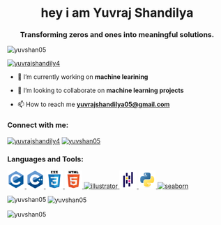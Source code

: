 <h1 align="center"> hey i am Yuvraj Shandilya</h1>
<h3 align="center">Transforming zeros and ones into meaningful solutions.</h3>

<p align="left"> <img src="https://komarev.com/ghpvc/?username=yuvshan05&label=Profile%20views&color=0e75b6&style=flat" alt="yuvshan05" /> </p>

<p align="left"> <a href="https://twitter.com/yuvrajshandily4" target="blank"><img src="https://img.shields.io/twitter/follow/yuvrajshandily4?logo=twitter&style=for-the-badge" alt="yuvrajshandily4" /></a> </p>

- 🔭 I’m currently working on **machine learining**

- 👯 I’m looking to collaborate on **machine learning projects**

- 📫 How to reach me **yuvrajshandilya05@gmail.com**

<h3 align="left">Connect with me:</h3>
<p align="left">
<a href="https://twitter.com/yuvrajshandily4" target="blank"><img align="center" src="https://raw.githubusercontent.com/rahuldkjain/github-profile-readme-generator/master/src/images/icons/Social/twitter.svg" alt="yuvrajshandily4" height="30" width="40" /></a>
<a href="https://instagram.com/yuvshan05" target="blank"><img align="center" src="https://raw.githubusercontent.com/rahuldkjain/github-profile-readme-generator/master/src/images/icons/Social/instagram.svg" alt="yuvshan05" height="30" width="40" /></a>
</p>

<h3 align="left">Languages and Tools:</h3>
<p align="left"> <a href="https://www.cprogramming.com/" target="_blank" rel="noreferrer"> <img src="https://raw.githubusercontent.com/devicons/devicon/master/icons/c/c-original.svg" alt="c" width="40" height="40"/> </a> <a href="https://www.w3schools.com/cpp/" target="_blank" rel="noreferrer"> <img src="https://raw.githubusercontent.com/devicons/devicon/master/icons/cplusplus/cplusplus-original.svg" alt="cplusplus" width="40" height="40"/> </a> <a href="https://www.w3schools.com/css/" target="_blank" rel="noreferrer"> <img src="https://raw.githubusercontent.com/devicons/devicon/master/icons/css3/css3-original-wordmark.svg" alt="css3" width="40" height="40"/> </a> <a href="https://www.w3.org/html/" target="_blank" rel="noreferrer"> <img src="https://raw.githubusercontent.com/devicons/devicon/master/icons/html5/html5-original-wordmark.svg" alt="html5" width="40" height="40"/> </a> <a href="https://www.adobe.com/in/products/illustrator.html" target="_blank" rel="noreferrer"> <img src="https://www.vectorlogo.zone/logos/adobe_illustrator/adobe_illustrator-icon.svg" alt="illustrator" width="40" height="40"/> </a> <a href="https://pandas.pydata.org/" target="_blank" rel="noreferrer"> <img src="https://raw.githubusercontent.com/devicons/devicon/2ae2a900d2f041da66e950e4d48052658d850630/icons/pandas/pandas-original.svg" alt="pandas" width="40" height="40"/> </a> <a href="https://www.python.org" target="_blank" rel="noreferrer"> <img src="https://raw.githubusercontent.com/devicons/devicon/master/icons/python/python-original.svg" alt="python" width="40" height="40"/> </a> <a href="https://seaborn.pydata.org/" target="_blank" rel="noreferrer"> <img src="https://seaborn.pydata.org/_images/logo-mark-lightbg.svg" alt="seaborn" width="40" height="40"/> </a> </p>

<p><img align="left" src="https://github-readme-stats.vercel.app/api/top-langs?username=yuvshan05&show_icons=true&locale=en&layout=compact" alt="yuvshan05" /></p>

<p>&nbsp;<img align="center" src="https://github-readme-stats.vercel.app/api?username=yuvshan05&show_icons=true&locale=en" alt="yuvshan05" /></p>

<p><img align="center" src="https://github-readme-streak-stats.herokuapp.com/?user=yuvshan05&" alt="yuvshan05" /></p>
